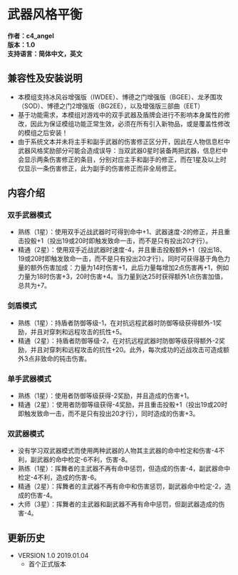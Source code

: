 # 武器风格平衡

**作者：c4_angel**  
**版本：1.0**  
**支持语言：简体中文，英文**

## 兼容性及安装说明
- 本模组支持冰风谷增强版（IWDEE）、博德之门增强版（BGEE）、龙矛围攻（SOD）、博德之门2增强版（BG2EE），以及增强版三部曲（EET）
- 基于功能需求，本模组对游戏中的双手武器及盾牌会进行不影响本身属性的修改，因此为保证模组功能正常生效，必须在所有引入新物品，或是覆盖性修改的模组之后安装！
- 由于系统文本并未将主手和副手武器的伤害修正区分开，因此在人物信息栏中武器风格奖励部分可能会造成误导：当双武器0星时装备两把武器，信息栏中会显示两条伤害修正的条目，分别对应主手和副手的修正，而在1星及以上时仅显示一条伤害修正，此为副手的伤害修正而非全局修正。

## 内容介绍

### 双手武器模式
- 熟练（1星）：使用双手近战武器时可得到命中+1、武器速度-2的修正，并且重击投骰+1（投出19或20时即触发致命一击，而不是只有投出20才行）。
- 精通（2星）：使用双手近战武器时速度-4，并且重击投骰额外+1（投出18、19或20时即触发致命一击，而不是只有投出20才行）。同时可获得基于角色力量的额外伤害加成：力量为14时伤害+1，此后力量每增加2点伤害再+1，例如力量为18时伤害+3，20时伤害+4。当力量到达25时获得额外1点伤害加值，总共为+7。

### 剑盾模式
- 熟练（1星）：持盾者防御等级-1，在对抗远程武器时防御等级获得额外-1奖励，并且对穿刺和远程攻击的抗性+5。
- 精通（2星）：持盾者防御等级-2，在对抗远程武器时防御等级获得额外-2奖励，并且对穿刺和远程攻击的抗性+20。此外，每次成功的近战攻击可造成额外3点非致命的钝击伤害。

### 单手武器模式
- 熟练（1星）：使用者防御等级获得-2奖励，并且造成的伤害+1。
- 精通（2星）：使用者防御等级获得-4奖励，并且重击投骰+1（投出19或20时即触发致命一击，而不是只有投出20才行），同时造成的伤害+3。

### 双武器模式
- 没有学习双武器模式而使用两种武器的人物其主武器的命中检定和伤害-4不利，副武器的命中检定-6不利，伤害-8。
- 熟练（1星）：挥舞者的主武器不再有命中惩罚，但造成的伤害-4，副武器命中检定-4不利，造成的伤害-6。
- 精通（2星）：挥舞者的主武器不再有命中和伤害惩罚，副武器命中检定-2，造成的伤害-4。
- 大师（3星）：挥舞者的主武器和副武器不再有命中惩罚，但副武器造成的伤害-4。

## 更新历史

- VERSION 1.0 2019.01.04
	- 首个正式版本

